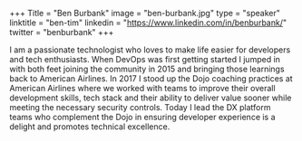 +++
Title = "Ben Burbank"
image = "ben-burbank.jpg"
type = "speaker"
linktitle = "ben-tim"
linkedin = "https://www.linkedin.com/in/benburbank/"
twitter = "benburbank"
+++

I am a passionate technologist who loves to make life easier for developers and tech enthusiasts. When DevOps was first getting started I jumped in with both feet joining the community in 2015 and bringing those learnings back to American Airlines. In 2017 I stood up the Dojo coaching practices at American Airlines where we worked with teams to improve their overall development skills, tech stack and their ability to deliver value sooner while meeting the necessary security controls. Today I lead the DX platform teams who complement the Dojo in ensuring developer experience is a delight and promotes technical excellence.